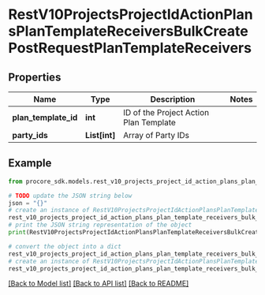 # RestV10ProjectsProjectIdActionPlansPlanTemplateReceiversBulkCreatePostRequestPlanTemplateReceivers


## Properties

Name | Type | Description | Notes
------------ | ------------- | ------------- | -------------
**plan_template_id** | **int** | ID of the Project Action Plan Template | 
**party_ids** | **List[int]** | Array of Party IDs | 

## Example

```python
from procore_sdk.models.rest_v10_projects_project_id_action_plans_plan_template_receivers_bulk_create_post_request_plan_template_receivers import RestV10ProjectsProjectIdActionPlansPlanTemplateReceiversBulkCreatePostRequestPlanTemplateReceivers

# TODO update the JSON string below
json = "{}"
# create an instance of RestV10ProjectsProjectIdActionPlansPlanTemplateReceiversBulkCreatePostRequestPlanTemplateReceivers from a JSON string
rest_v10_projects_project_id_action_plans_plan_template_receivers_bulk_create_post_request_plan_template_receivers_instance = RestV10ProjectsProjectIdActionPlansPlanTemplateReceiversBulkCreatePostRequestPlanTemplateReceivers.from_json(json)
# print the JSON string representation of the object
print(RestV10ProjectsProjectIdActionPlansPlanTemplateReceiversBulkCreatePostRequestPlanTemplateReceivers.to_json())

# convert the object into a dict
rest_v10_projects_project_id_action_plans_plan_template_receivers_bulk_create_post_request_plan_template_receivers_dict = rest_v10_projects_project_id_action_plans_plan_template_receivers_bulk_create_post_request_plan_template_receivers_instance.to_dict()
# create an instance of RestV10ProjectsProjectIdActionPlansPlanTemplateReceiversBulkCreatePostRequestPlanTemplateReceivers from a dict
rest_v10_projects_project_id_action_plans_plan_template_receivers_bulk_create_post_request_plan_template_receivers_from_dict = RestV10ProjectsProjectIdActionPlansPlanTemplateReceiversBulkCreatePostRequestPlanTemplateReceivers.from_dict(rest_v10_projects_project_id_action_plans_plan_template_receivers_bulk_create_post_request_plan_template_receivers_dict)
```
[[Back to Model list]](../README.md#documentation-for-models) [[Back to API list]](../README.md#documentation-for-api-endpoints) [[Back to README]](../README.md)


